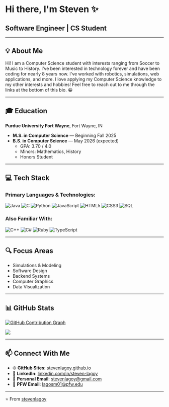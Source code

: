 # Hi there, I'm Steven ✨

## Software Engineer | CS Student

---

## 💡 About Me
Hi! I am a Computer Science student with interests ranging from Soccer to Music to History. I've been interested in technology forever and have been coding for nearly 8 years now. I've worked with robotics, simulations, web applications, and more. I love applying my Computer Science knowledge to my other interests and hobbies! Feel free to reach out to me through the links at the bottom of this bio. 😀

---

## 🎓 Education

**Purdue University Fort Wayne**, Fort Wayne, IN  
- **M.S. in Computer Science** — Beginning Fall 2025  
- **B.S. in Computer Science** — May 2026 (expected)  
  - GPA: 3.70 / 4.0
  - Minors: Mathematics, History
  - Honors Student

---

## 💻 Tech Stack

### Primary Languages & Technologies:
![Java](https://img.shields.io/badge/-Java-007396?style=flat-square&logo=java&logoColor=white)
![C](https://img.shields.io/badge/-C-A8B9CC?style=flat-square&logo=c&logoColor=black)
![Python](https://img.shields.io/badge/-Python-3776AB?style=flat-square&logo=python&logoColor=white)
![JavaScript](https://img.shields.io/badge/-JavaScript-F7DF1E?style=flat-square&logo=javascript&logoColor=black)
![HTML5](https://img.shields.io/badge/-HTML5-E34F26?style=flat-square&logo=html5&logoColor=white)
![CSS3](https://img.shields.io/badge/-CSS3-1572B6?style=flat-square&logo=css3&logoColor=white)
![SQL](https://img.shields.io/badge/-SQL-4479A1?style=flat-square&logo=postgresql&logoColor=white)

### Also Familiar With:
![C++](https://img.shields.io/badge/-C++-00599C?style=flat-square&logo=c%2B%2B&logoColor=white)
![C#](https://img.shields.io/badge/-C%23-239120?style=flat-square&logo=c-sharp&logoColor=white)
![Ruby](https://img.shields.io/badge/-Ruby-CC342D?style=flat-square&logo=ruby&logoColor=white)
![TypeScript](https://img.shields.io/badge/-TypeScript-3178C6?style=flat-square&logo=typescript&logoColor=white)

---

## 🔍 Focus Areas
- Simulations & Modeling
- Software Design
- Backend Systems
- Computer Graphics
- Data Visualization

---

## 📊 GitHub Stats

[![GitHub Contribution Graph](https://github-profile-summary-cards.vercel.app/api/cards/profile-details?username=stevenlagoy&theme=dracula)](https://github.com/vn7n24fzkq/github-profile-summary-cards)

<img align="center" src="https://github-readme-stats.vercel.app/api/top-langs/?username=stevenlagoy&layout=compact&theme=dark" />

---

## 📫 Connect With Me
- 🌐 **GitHub Sites**: [stevenlagoy.github.io](https://stevenlagoy.github.io/)
- 👔 **LinkedIn**: [linkedin.com/in/steven-lagoy](https://www.linkedin.com/in/steven-lagoy/)
- 📧 **Personal Email**: stevenlagoy@gmail.com
- 🐘 **PFW Email**: lagosm01@pfw.edu

---

⭐️ From [stevenlagoy](https://github.com/stevenlagoy)
